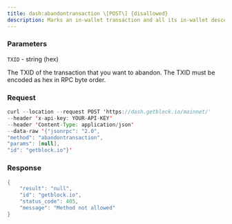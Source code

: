 ```yaml
---
title: dash:abandontransaction \[POST\] {disallowed}
description: Marks an in-wallet transaction and all its in-wallet descendants asabandoned. This allows their inputs to be respent.
---
```


### Parameters


`TXID` - string (hex)

The TXID of the transaction that you want to abandon. The TXID must be
encoded as hex in RPC byte order.

### Request

``` java
curl --location --request POST 'https://dash.getblock.io/mainnet/' 
--header 'x-api-key: YOUR-API-KEY' 
--header 'Content-Type: application/json' 
--data-raw '{"jsonrpc": "2.0",
"method": "abandontransaction",
"params": [null],
"id": "getblock.io"}'
```

###  Response

``` java
{
    "result": "null",
    "id": "getblock.io",
    "status_code": 405,
    "message": "Method not allowed"
}
```

